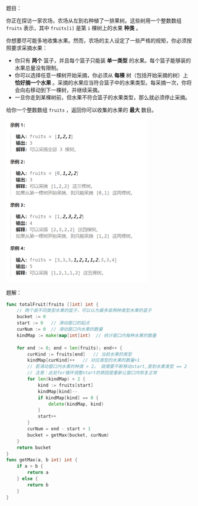 题目：

你正在探访一家农场，农场从左到右种植了一排果树。这些树用一个整数数组 `fruits` 表示，其中 `fruits[i]` 是第 `i` 棵树上的水果 **种类** 。

你想要尽可能多地收集水果。然而，农场的主人设定了一些严格的规矩，你必须按照要求采摘水果：

- 你只有 **两个** 篮子，并且每个篮子只能装 **单一类型** 的水果。每个篮子能够装的水果总量没有限制。
- 你可以选择任意一棵树开始采摘，你必须从 **每棵** 树（包括开始采摘的树）上 **恰好摘一个水果** 。采摘的水果应当符合篮子中的水果类型。每采摘一次，你将会向右移动到下一棵树，并继续采摘。
- 一旦你走到某棵树前，但水果不符合篮子的水果类型，那么就必须停止采摘。

给你一个整数数组 `fruits` ，返回你可以收集的水果的 **最大** 数目。

<img src="904.水果成篮.assets/image-20240222214128307.png" alt="image-20240222214128307" style="zoom:50%;" />

题解：

```go
func totalFruit(fruits []int) int {
    // 两个装不同类型水果的篮子，可以认为最多装两种类型水果的篮子
    bucket := 0
    start := 0   // 滑动窗口的起点
    curNum := 0  // 滑动窗口内水果的数量
    kindMap := make(map[int]int)  // 统计窗口内每种水果的数量

    for end := 0; end < len(fruits); end++ {
        curKind := fruits[end]   // 当前水果的类型
        kindMap[curKind]++   // 对应类型的水果的数量+1
        // 若滑动窗口内水果的种类 > 2。 就需要不断移动start,直到水果类型 == 2 
        // 注意：此处for循环调整start的原因是重新让窗口内恢复正常
        for len(kindMap) > 2 {   
            kind := fruits[start]
            kindMap[kind]--
            if kindMap[kind] == 0 {
                delete(kindMap, kind)
            }
            start++
        }
        curNum = end - start + 1
        bucket = getMax(bucket, curNum)
    }
    return bucket
}
func getMax(a, b int) int {
    if a > b {
        return a
    } else {
        return b
    }
}
```

